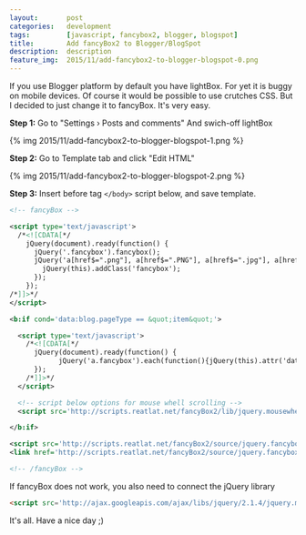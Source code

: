 ```yaml
---
layout:       post
categories:   development
tags:         [javascript, fancybox2, blogger, blogspot]
title:        Add fancyBox2 to Blogger/BlogSpot
description:  description
feature_img:  2015/11/add-fancybox2-to-blogger-blogspot-0.png
---
```


If you use Blogger platform by default you have lightBox.
For yet it is buggy on mobile devices. Of course it would be possible to use crutches CSS. But I decided to just change it to fancyBox.
It's very easy.

**Step 1:**
Go to "Settings › Posts and comments"
And swich-off lightBox

{% img 2015/11/add-fancybox2-to-blogger-blogspot-1.png %}

**Step 2:**
Go to Template tab and click "Edit HTML"

{% img 2015/11/add-fancybox2-to-blogger-blogspot-2.png %}

**Step 3:**
Insert before tag  `</body>` script below, and save template.

```xml
<!-- fancyBox -->

<script type='text/javascript'>
  /*<![CDATA[*/
    jQuery(document).ready(function() {
      jQuery('.fancybox').fancybox();
      jQuery('a[href$=".png"], a[href$=".PNG"], a[href$=".jpg"], a[href$=".JPG"], a[href$=".gif"], a[href$=".GIF"]').each(function(){
        jQuery(this).addClass('fancybox');
      });
    });
/*]]>*/
</script>

<b:if cond='data:blog.pageType == &quot;item&quot;'>

  <script type='text/javascript'>
    /*<![CDATA[*/
      jQuery(document).ready(function() {
            jQuery('a.fancybox').each(function(){jQuery(this).attr('data-fancybox-group','gallery');});
      });
    /*]]>*/
  </script>

  <!-- script below options for mouse whell scrolling -->
  <script src='http://scripts.reatlat.net/fancyBox2/lib/jquery.mousewheel-3.0.6.pack.js' type='text/javascript'/>

</b:if>

<script src='http://scripts.reatlat.net/fancyBox2/source/jquery.fancybox.js' type='text/javascript'/>
<link href='http://scripts.reatlat.net/fancyBox2/source/jquery.fancybox.css' media='screen' rel='stylesheet' type='text/css'/>

<!-- /fancyBox -->
```

If fancyBox does not work, you also need to connect the jQuery library

```html
<script src='http://ajax.googleapis.com/ajax/libs/jquery/2.1.4/jquery.min.js'></script>
```

It's all. Have a nice day ;)